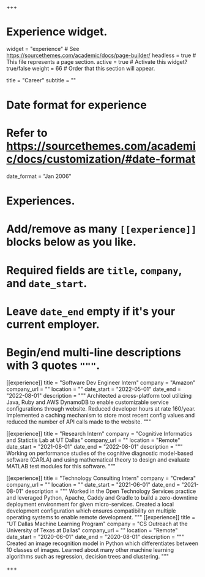 +++
# Experience widget.
widget = "experience"  # See https://sourcethemes.com/academic/docs/page-builder/
headless = true  # This file represents a page section.
active = true  # Activate this widget? true/false
weight = 66  # Order that this section will appear.

title = "Career"
subtitle = ""

# Date format for experience
#   Refer to https://sourcethemes.com/academic/docs/customization/#date-format
date_format = "Jan 2006"

# Experiences.
#   Add/remove as many `[[experience]]` blocks below as you like.
#   Required fields are `title`, `company`, and `date_start`.
#   Leave `date_end` empty if it's your current employer.
#   Begin/end multi-line descriptions with 3 quotes `"""`.
[[experience]]
  title = "Software Dev Engineer Intern"
  company = "Amazon"
  company_url = ""
  location = ""
  date_start = "2022-05-01"
  date_end = "2022-08-01"
  description = """
  Architected a cross-platform tool utilizing Java, Ruby and AWS DynamoDB to enable customizable service configurations through website. Reduced developer hours at rate 160/year. Implemented a caching mechanism to store most recent config values and reduced the number of API calls made to
the website.
  """
  
[[experience]]
  title = "Research Intern"
  company = "Cognitive Informatics and Statictis Lab at UT Dallas"
  company_url = ""
  location = "Remote"
  date_start = "2021-08-01"
  date_end = "2022-08-01"
  description = """
  Working on performance studies of the cognitive diagnostic model-based software (CARLA) and using mathematical theory to design and evaluate MATLAB test modules for this 
  software.
  """

  
 [[experience]]
  title = "Technology Consulting Intern"
  company = "Credera"
  company_url = ""
  location = ""
  date_start = "2021-06-01"
  date_end = "2021-08-01"
  description = """
  Worked in the Open Technology Services practice and leveraged Python, Apache, Caddy and Gradle to build a zero-downtime deployment environment for given micro-services. Created a local development configuration which ensures compatibility on multiple operating systems to enable remote development.
 """
[[experience]]
  title = "UT Dallas Machine Learning Program"
  company = "CS Outreach at the University of Texas at Dallas"
  company_url = ""
  location = "Remote"
  date_start = "2020-06-01"
  date_end = "2020-08-01"
  description = """
  Created an image recognition model in Python which differentiates between 10 classes of images. Learned about many other machine learning algorithms such as regression, decision trees and clustering.
  """

+++
